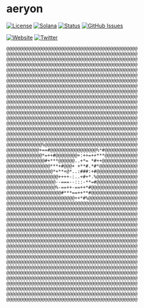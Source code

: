 # aeryon

[![License](https://img.shields.io/badge/License-MIT-blue.svg)](https://opensource.org/licenses/MIT)
[![Solana](https://img.shields.io/badge/Solana-Web3-green.svg)](https://solana.com/)
[![Status](https://img.shields.io/badge/Status-In%20Development-orange.svg)]()
[![GitHub Issues](https://img.shields.io/github/issues/yourusername/ontora-ai.svg)](https://github.com/yourusername/ontora-ai/issues)

[![Website](https://img.shields.io/badge/Website-aeryon-blue?logo=google-chrome)](https://aeryon.tech/)
[![Twitter](https://img.shields.io/badge/Twitter-aeryon-blue?logo=twitter)](https://x.com/aeryonblock)

```
@@@@@@@@@@@@@@@@@@@@@@@@@@@@@@@@@@@@@@@@@@@@@@@@
@@@@@@@@@@@@@@@@@@@@@@@@@@@@@@@@@@@@@@@@@@@@@@@@
@@@@@@@@@@@@@@@@@@@@@@@@@@@@@@@@@@@@@@@@@@@@@@@@
@@@@@@@@@@@@@@@@@@@@@@@@@@@@@@@@@@@@@@@@@@@@@@@@
@@@@@@@@@@@@@@@@@@@@@@@@@@@@@@@@@@@@@@@@@@@@@@@@
@@@@@@@@@@@@@@@@@@@@@@@@@@@@@@@@@@@@@@@@@@@@@@@@
@@@@@@@@@@@@@@@@@@@@@@@@@@@@@@@@@@@@@@@@@@@@@@@@
@@@@@@@@@@@@@@@@@@@@@@@@@@@@@@@@@@@@@@@@@@@@@@@@
@@@@@@@@@@@@@@@@@@@@@@@@@@@@@@@@@@@@@@@@@@@@@@@@
@@@@@@@@@@@@@@@@@@@@@@@@@@@@@@@@@@@@@@@@@@@@@@@@
@@@@@@@@@@@@@@@@@@@@@@@@@@@@@@@@@@@@@@@@@@@@@@@@
@@@@@@@@@@@@@@@@@@@@@@@@@@@@@@@@@@@@@@@@@@@@@@@@
@@@@@@@@@@@@@@@@@@@@@@@@@@@@@@@@@@@@@@@@@@@@@@@@
@@@@@@@@@@@@@@@@@@@@@@@@@@@@@@@@@@@@@@@@@@@@@@@@
@@@@@@@@@@@@@@@@@@@@@@@@@@@@@@@@@@@@@@@@@@@@@@@@
@@@@@@@@@@@@@@@@@@@@@@@@@@@@@@@@@@@@@@@@@@@@@@@@
@@@@@@@@@@@@@@@@@@@@@@@@@@@@@@@@@@@@@@@@@@@@@@@@
@@@@@@@@@@@@@@@@@@@@@@@@@@@@@@@@@@@@@@@@@@@@@@@@
@@@@@@@@@@@@@%@@@@@@@@@@@@@@@@@@@@@@@@@@@@@@@@@@
@@@@@@@@@@@@+==#@@@@@@@@@@@@@@@@@%*#@@@@@@@@@@@@
@@@@@@@@@@@@@*=++#@@@@@@@@+:++=++***@@@@@@@@@@@@
@@@@@@@@@@@@@@#+***@@@@@@..+*= *#++@@@@@@@@@@@@@
@@@@@@@@@@@@@@@@***+#@@@+ +**#.*#*@@@@@@@@@@@@@@
@@@@@@@@@@@@@@@@@*+**+@*..:###:+#@@@@@@@@@@@@@@@
@@@@@@@@@@@@@@@@@@@++++-:..+#+*.%@@@@@@@@@@@@@@@
@@@@@@@@@@@@@@@@@@--===--:::-**=#@@@@@@@@@@@@@@@
@@@@@@@@@@@@@@@@@@%-==++-==++*#@@@@@@@@@@@@@@@@@
@@@@@@@@@@@@@@@@@@@@#***==++**#@@@@@@@@@@@@@@@@@
@@@@@@@@@@@@@@@@@@@@@@@@@++*#%@@@@@@@@@@@@@@@@@@
@@@@@@@@@@@@@@@@@@@@@@@@@@@@@@@@@@@@@@@@@@@@@@@@
@@@@@@@@@@@@@@@@@@@@@@@@@@@@@@@@@@@@@@@@@@@@@@@@
@@@@@@@@@@@@@@@@@@@@@@@@@@@@@@@@@@@@@@@@@@@@@@@@
@@@@@@@@@@@@@@@@@@@@@@@@@@@@@@@@@@@@@@@@@@@@@@@@
@@@@@@@@@@@@@@@@@@@@@@@@@@@@@@@@@@@@@@@@@@@@@@@@
@@@@@@@@@@@@@@@@@@@@@@@@@@@@@@@@@@@@@@@@@@@@@@@@
@@@@@@@@@@@@@@@@@@@@@@@@@@@@@@@@@@@@@@@@@@@@@@@@
@@@@@@@@@@@@@@@@@@@@@@@@@@@@@@@@@@@@@@@@@@@@@@@@
@@@@@@@@@@@@@@@@@@@@@@@@@@@@@@@@@@@@@@@@@@@@@@@@
@@@@@@@@@@@@@@@@@@@@@@@@@@@@@@@@@@@@@@@@@@@@@@@@
@@@@@@@@@@@@@@@@@@@@@@@@@@@@@@@@@@@@@@@@@@@@@@@@
@@@@@@@@@@@@@@@@@@@@@@@@@@@@@@@@@@@@@@@@@@@@@@@@
@@@@@@@@@@@@@@@@@@@@@@@@@@@@@@@@@@@@@@@@@@@@@@@@
@@@@@@@@@@@@@@@@@@@@@@@@@@@@@@@@@@@@@@@@@@@@@@@@
@@@@@@@@@@@@@@@@@@@@@@@@@@@@@@@@@@@@@@@@@@@@@@@@
@@@@@@@@@@@@@@@@@@@@@@@@@@@@@@@@@@@@@@@@@@@@@@@@
@@@@@@@@@@@@@@@@@@@@@@@@@@@@@@@@@@@@@@@@@@@@@@@@
@@@@@@@@@@@@@@@@@@@@@@@@@@@@@@@@@@@@@@@@@@@@@@@@
@@@@@@@@@@@@@@@@@@@@@@@@@@@@@@@@@@@@@@@@@@@@@@@@
```
